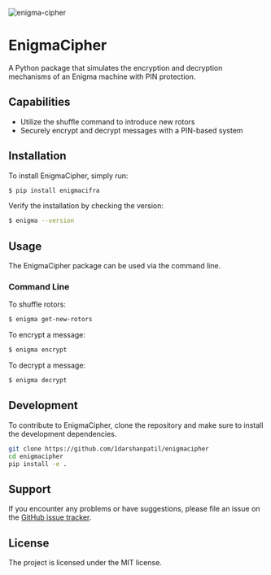 ![enigma-cipher](https://github.com/1darshanpatil/enigmacipher/assets/72539638/7ed29d47-177b-4c86-bc12-c3517dd9a67c)


# EnigmaCipher

A Python package that simulates the encryption and decryption mechanisms of an Enigma machine with PIN protection.

## Capabilities
 * Utilize the shuffle command to introduce new rotors
 * Securely encrypt and decrypt messages with a PIN-based system

## Installation

To install EnigmaCipher, simply run:

```bash
$ pip install enigmacifra
```

Verify the installation by checking the version: 

```bash
$ enigma --version
```

## Usage

The EnigmaCipher package can be used via the command line.

### Command Line

To shuffle rotors:

```bash
$ enigma get-new-rotors
```

To encrypt a message:

```bash
$ enigma encrypt
```

To decrypt a message:
 
```bash
$ enigma decrypt
```



## Development

To contribute to EnigmaCipher, clone the repository and make sure to install the development dependencies.

```bash
git clone https://github.com/1darshanpatil/enigmacipher
cd enigmacipher
pip install -e .
```

## Support

If you encounter any problems or have suggestions, please file an issue on the [GitHub issue tracker](https://github.com/1darshanpatil/enigmacipher/issues).

## License

The project is licensed under the MIT license.
